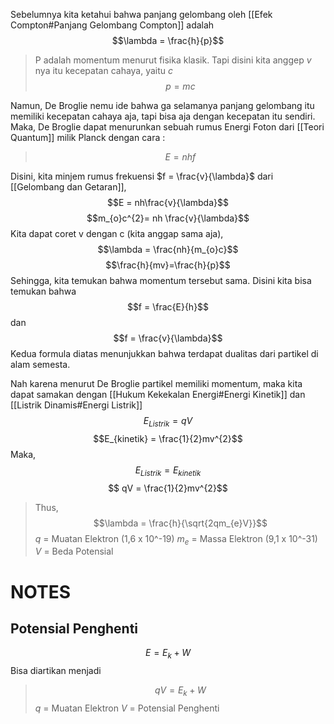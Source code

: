 Sebelumnya kita ketahui bahwa panjang gelombang oleh [[Efek Compton#Panjang Gelombang Compton]] adalah 
$$\lambda = \frac{h}{p}$$
>P adalah momentum menurut fisika klasik. Tapi disini kita anggep $v$ nya itu kecepatan cahaya, yaitu $c$
> $$p=mc$$

Namun, De Broglie nemu ide bahwa ga selamanya panjang gelombang itu memiliki kecepatan cahaya aja, tapi bisa aja dengan kecepatan itu sendiri. Maka, De Broglie dapat menurunkan sebuah rumus Energi Foton dari [[Teori Quantum]] milik Planck dengan cara :
>$$E = nhf$$

Disini, kita minjem rumus frekuensi $f = \frac{v}{\lambda}$  dari [[Gelombang dan Getaran]], $$E = nh\frac{v}{\lambda}$$ 
$$m_{o}c^{2}= nh \frac{v}{\lambda}$$ Kita dapat coret v dengan c (kita anggap sama aja),
$$\lambda = \frac{nh}{m_{o}c}$$
$$\frac{h}{mv}=\frac{h}{p}$$
Sehingga, kita temukan bahwa momentum tersebut sama. Disini kita bisa temukan bahwa
$$f = \frac{E}{h}$$
dan
$$f = \frac{v}{\lambda}$$
Kedua formula diatas menunjukkan bahwa terdapat dualitas dari partikel di alam semesta.

Nah karena menurut De Broglie partikel memiliki momentum, maka kita dapat samakan dengan [[Hukum Kekekalan Energi#Energi Kinetik]] dan [[Listrik Dinamis#Energi Listrik]]
$$E_{Listrik}= qV$$
$$E_{kinetik} = \frac{1}{2}mv^{2}$$
Maka, 
$$E_{Listrik}= E_{kinetik}$$
$$ qV = \frac{1}{2}mv^{2}$$
> Thus, 
>$$\lambda = \frac{h}{\sqrt{2qm_{e}V}}$$
$q$ = Muatan Elektron (1,6 x 10^-19)
$m_{e}$ = Massa Elektron (9,1 x 10^-31) 
$V$ = Beda Potensial

# NOTES
## Potensial Penghenti
$$E = E_{k} + W$$
Bisa diartikan menjadi
>$$qV = E_{k}+ W$$
$q$ = Muatan Elektron
$V$ = Potensial Penghenti